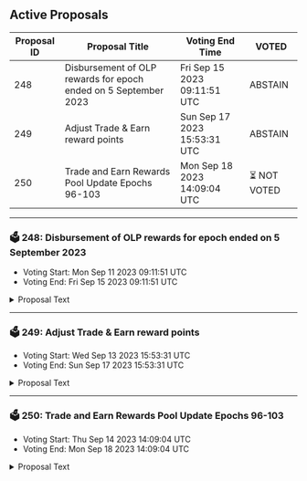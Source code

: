 ## Active Proposals

| Proposal ID | Proposal Title | Voting End Time | VOTED |
|-------------|----------------|-----------------|-------|
| 248 | Disbursement of OLP rewards for epoch ended on 5 September 2023 | Fri Sep 15 2023 09:11:51 UTC | ABSTAIN |
| 249 | Adjust Trade & Earn reward points | Sun Sep 17 2023 15:53:31 UTC | ABSTAIN |
| 250 | Trade and Earn Rewards Pool Update Epochs 96-103 | Mon Sep 18 2023 14:09:04 UTC | ⏳ NOT VOTED |

---

### 🗳 248: Disbursement of OLP rewards for epoch ended on 5 September 2023
- Voting Start: Mon Sep 11 2023 09:11:51 UTC
- Voting End: Fri Sep 15 2023 09:11:51 UTC

<details>
<summary>Proposal Text</summary>
 
This proposal confirms the final Open Liquidity Program market maker performance of epoch 23 as well as the distribution of 55763.815 INJ tokens, of which 7789.270 INJ are the OLP vested amount from epoch 20, 17974.575 INJ are the DMM vested amount from epoch 20, and 29999.970 INJ are 50% of the OLP rewards allocated to epoch 23. The remaining OLP rewards of epoch 23 will be disbursed along with the rewards disbursement of epoch 26. The recipient must still be an active participant of the program in order to receive future disbursements. For a further breakdown of rewards refer to the IPFS link: https://cloudflare-ipfs.com/ipfs/QmViDqJiBr3nSEcsvCiBZdo9TRSb4wmMtt1KSGLFa7SkN3
</details>

---

### 🗳 249: Adjust Trade & Earn reward points
- Voting Start: Wed Sep 13 2023 15:53:31 UTC
- Voting End: Sun Sep 17 2023 15:53:31 UTC

<details>
<summary>Proposal Text</summary>
 
This proposal, if passed, will adjust the Trade & Earn reward points for the epoch that ended on September 6.

The reward points for the following addresses will be adjusted to zero:

inj1un0lspqv2xsqcglvgn079n687zrdetrhwmxf0n

inj1eyv54halagn80kn22np3wu04deej85t8gafsuq

inj1l8qvl8hzujqkl2m4cfs6k9hgxvzu8ularqrx8w

inj1mqykgk8glnfevlu7xl0equkaq77djzm2n0g3zp

The community has presented evidence that these addresses have unfairly received Trade & Earn rewards through malicious behavior.

For more details, refer to the governance forum post: https://gov.injective.network/discussion/13210-adjust-trade-earn-reward-points

Disclaimer: I am a team member at Injective Labs.
</details>

---

### 🗳 250: Trade and Earn Rewards Pool Update Epochs 96-103
- Voting Start: Thu Sep 14 2023 14:09:04 UTC
- Voting End: Mon Sep 18 2023 14:09:04 UTC

<details>
<summary>Proposal Text</summary>
 
This proposal defines the rewards allocation of Trade & Earn from epoch 96 to epoch 103, which ends on 14 Nov 2023 09:00 (UTC). The Trade & Earn rewards program was approved by the Injective community to help support the trading volume of Injective and the growth of the exchange dApps built on Injective.

This proposal, if approved, will extend Trade & Earn rewards for another 8 weeks.

The following is the breakdown of the rewards:

- Epoch 96 - 2,136 INJ

- Epoch 97 - 2,123 INJ

- Epoch 98 - 2,111 INJ

- Epoch 99 - 2,098 INJ

- Epoch 100 - 2,085 INJ

- Epoch 101 - 2,072 INJ

- Epoch 102 - 2,059 INJ

- Epoch 103 - 2,047 INJ

By voting YES on this proposal, you agree to spending 16,731 INJ from the community pool to promote trading activity on Injective.

By voting NO on the proposal, you do not support spending 16,731 INJ from the community pool to promote trading activity on Injective.

By voting NO WITH VETO, you find this proposal to (1) spam, i.e., irrelevant to the Injective ecosystem, (2) disproportionately infringes on minority interests, or (3) violates or encourages violation of the rules of engagement as currently set out by Injective governance. If the number of ‘NoWithVeto’ votes is greater than a third of total votes, the proposal is rejected and the 500 INJ deposit is burned.

By voting ABSTAIN, you wish to contribute to quorum but formally decline to vote either for or against the proposal.
</details>
